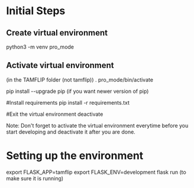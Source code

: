 
# Initial Steps

## Create virtual environment
python3 -m venv pro_mode


## Activate virtual environment
(in the TAMFLIP folder (not tamflip))
. pro_mode/bin/activate

pip install --upgrade pip (if you want newer version of pip)

#Install requirements
pip install -r requirements.txt

#Exit the virtual environment
deactivate

Note: Don't forget to activate the virtual environment everytime before you start developing and deactivate it after you are done.


# Setting up the environment
export FLASK_APP=tamflip
export FLASK_ENV=development
flask run (to make sure it is running)
